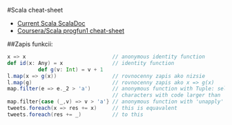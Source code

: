 #Scala cheat-sheet

- [Current Scala ScalaDoc][11]
- [Coursera/Scala progfun1 cheat-sheet][7]

##Zapis funkcii:

```Scala
x => x                            // anonymous identity function
def id(x: Any) = x                // identity function
          def g(v: Int) = v + 1
l.map(x => g(x))                  // rovnocenny zapis ako nizsie
l.map(g)                          // rovnocenny zapis ako x => g(x)
map.filter(e => e._2 > 'a')       // anonymous function with Tuple: select only 
                                  // characters with code larger than 'a'
map.filter{case (_,v) => v > 'a'} // anonymous function with 'unapply' to directly match Tuple2 - (k,v)
tweets.foreach(x => res += x)     // this is equavalent 
tweets.foreach(res += _)          // to this
```


 [11]: https://laverna.cc "Official Laverna site"
 [7]: https://github.com/Laverna/laverna "Laverna GitHub repo"

 








